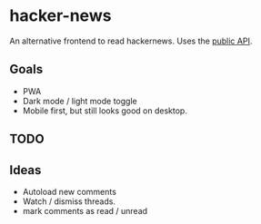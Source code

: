 # hacker-news

An alternative frontend to read hackernews. Uses the [public API](https://github.com/HackerNews/API).


## Goals
- PWA
- Dark mode / light mode toggle
- Mobile first, but still looks good on desktop.

## TODO
    
## Ideas
- Autoload new comments
- Watch / dismiss threads.
- mark comments as read / unread
